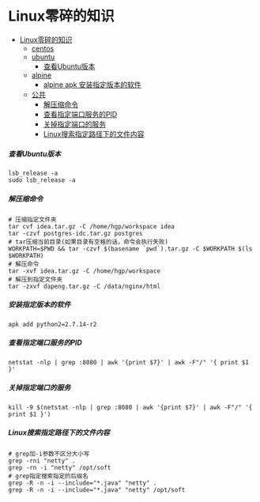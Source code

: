 # Linux零碎的知识

* [Linux零碎的知识]()
  * [centos]()
  * [ubuntu]()
    * [查看Ubuntu版本](#查看Ubuntu版本)
  * [alpine]()
    * [alpine apk 安装指定版本的软件](#安装指定版本的软件)
  * [公共]()
    * [解压缩命令](#压缩命令)
    * [查看指定端口服务的PID](#查看指定端口服务的PID)
    * [关掉指定端口的服务](#关掉指定端口的服务)
    * [Linux搜索指定路径下的文件内容](#Linux搜索指定路径下的文件内容)
##### 查看Ubuntu版本
```
lsb_release -a
sudo lsb_release -a
```

##### 解压缩命令
```
# 压缩指定文件夹
tar cvf idea.tar.gz -C /home/hgp/workspace idea
tar -czvf postgres-idc.tar.gz postgres
# tar压缩当前目录(如果目录有空格的话，命令会执行失败)
WORKPATH=$PWD && tar -czvf $(basename `pwd`).tar.gz -C $WORKPATH $(ls $WORKPATH)
# 解压命令
tar -xvf idea.tar.gz -C /home/hgp/workspace
# 解压到指定文件夹
tar -zxvf dapeng.tar.gz -C /data/nginx/html
```

##### 安装指定版本的软件
```
apk add python2=2.7.14-r2
```

##### 查看指定端口服务的PID
```
netstat -nlp | grep :8080 | awk '{print $7}' | awk -F"/" '{ print $1 }'
```

##### 关掉指定端口的服务
```
kill -9 $(netstat -nlp | grep :8080 | awk '{print $7}' | awk -F"/" '{ print $1 }')
```

##### Linux搜索指定路径下的文件内容
```
# grep加-i参数不区分大小写
grep -rni "netty" .
grep -rn -i "netty" /opt/soft
# grep指定搜索指定的后缀名
grep -R -n -i --include="*.java" "netty" .
grep -R -n -i --include="*.java" "netty" /opt/soft
```
